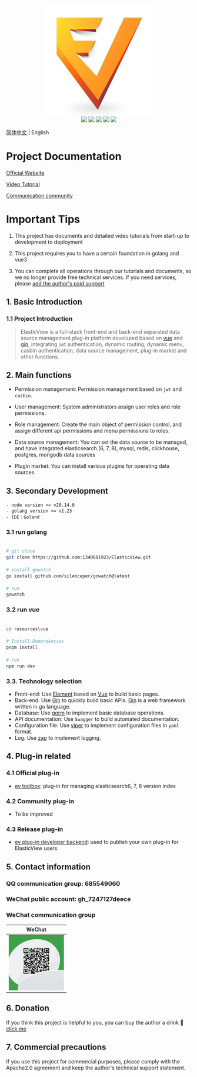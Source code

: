 
<div align=center>
<img src="https://raw.githubusercontent.com/1340691923/ElasticView/c01b67cf1f97fb543d4513d1b6a4a7eac20a8387/resources/vue/src/assets/logo.png" width="300" height="300" />
</div>
<div align=center>
<img src="https://img.shields.io/badge/golang-1.23-blue"/>
<img src="https://img.shields.io/badge/gin-1.10-lightBlue"/>
<img src="https://img.shields.io/badge/vue-3.4.31-brightgreen"/>
<img src="https://img.shields.io/badge/element--plus-2.7.6-green"/>
<img src="https://img.shields.io/badge/gorm-1.25.7-red"/>
</div>

[简体中文](./README-cn.md) | English

# Project Documentation
[Official Website](http://www.elastic-view.cn) 

[Video Tutorial](https://www.bilibili.com/video/BV12tDDYWEP2/?vd_source=d03eb2249d8310afce3f5b90c6081bb3)

[Communication community](https://txc.qq.com/products/666253)


# Important Tips

1. This project has documents and detailed video tutorials from start-up to development to deployment

2. This project requires you to have a certain foundation in golang and vue3

3. You can complete all operations through our tutorials and documents, so we no longer provide free technical services. If you need services, please [add the author's paid support](https://raw.githubusercontent.com/1340691923/ElasticView/main/resources/show_img/weixin.jpg)



## 1. Basic Introduction

### 1.1 Project Introduction

> ElasticView is a full-stack front-end and back-end separated data source management plug-in platform developed based on [vue](https://vuejs.org) and [gin](https://gin-gonic.com), integrating jwt authentication, dynamic routing, dynamic menu, casbin authentication, data source management, plug-in market and other functions.


## 2. Main functions

- Permission management: Permission management based on `jwt` and `casbin`.

- User management: System administrators assign user roles and role permissions.

- Role management: Create the main object of permission control, and assign different api permissions and menu permissions to roles.

- Data source management: You can set the data source to be managed, and have integrated elasticsearch (6, 7, 8), mysql, redis, clickhouse, postgres, mongodb data sources

- Plugin market: You can install various plugins for operating data sources.

## 3. Secondary Development

```
- node version >= v20.14.0
- golang version >= v1.23
- IDE：Goland
```

### 3.1 run golang


```bash

# git clone
git clone https://github.com:1340691923/ElasticView.git

# install gowatch
go install github.com/silenceper/gowatch@latest

# run
gowatch

```

### 3.2 run vue

```bash

cd resources\vue

# Install Dependencies
pnpm install

# run
npm run dev
```

### 3.3. Technology selection

- Front-end: Use [Element](https://github.com/ElemeFE/element) based on [Vue](https://vuejs.org) to build basic pages.
- Back-end: Use [Gin](https://gin-gonic.com/) to quickly build basic APIs. [Gin](https://gin-gonic.com/) is a web framework written in go language.
- Database: Use [gorm](http://gorm.cn) to implement basic database operations.
- API documentation: Use `Swagger` to build automated documentation.
- Configuration file: Use [viper](https://github.com/spf13/viper) to implement configuration files in `yaml` format.
- Log: Use [zap](https://github.com/uber-go/zap) to implement logging.

## 4. Plug-in related

### 4.1 Official plug-in
- [ev toolbox](https://github.com/1340691923/ev-tools): plug-in for managing elasticsearch6, 7, 8 version index

### 4.2 Community plug-in
- To be improved

### 4.3 Release plug-in
- [ev plug-in developer backend](http://dev.elastic-view.cn): used to publish your own plug-in for ElasticView users


## 5. Contact information

### QQ communication group: 685549060

### WeChat public account: gh_7247127deece

### WeChat communication group
| WeChat |
| :---: |
| <img width="150" src="https://raw.githubusercontent.com/1340691923/ElasticView/main/resources/show_img/weixin.jpg">



## 6. Donation

If you think this project is helpful to you, you can buy the author a drink :tropical_drink: [click me](http://www.elastic-view.cn/suporrt.html)

## 7. Commercial precautions

If you use this project for commercial purposes, please comply with the Apache2.0 agreement and keep the author's technical support statement.
